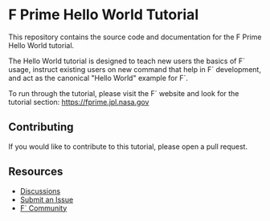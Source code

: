 # F Prime Hello World Tutorial

This repository contains the source code and documentation for the F Prime Hello World tutorial.

The Hello World tutorial is designed to teach new users the basics of F´ usage, instruct existing users on new
command that help in F´ development, and act as the canonical "Hello World" example for F´.

To run through the tutorial, please visit the F´ website and look for the tutorial section: https://fprime.jpl.nasa.gov

## Contributing
If you would like to contribute to this tutorial, please open a pull request.

## Resources
- [Discussions](https://github.com/nasa/fprime/discussions)
- [Submit an Issue](https://github.com/nasa/fprime/issues)
- [F´ Community](https://github.com/fprime-community)
